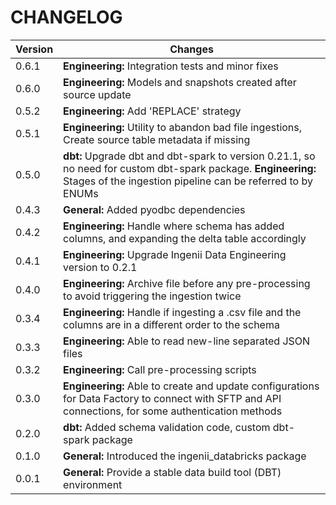 # CHANGELOG

| Version | Changes |
| --- | --- |
| 0.6.1 | **Engineering:** Integration tests and minor fixes |
| 0.6.0 | **Engineering:** Models and snapshots created after source update |
| 0.5.2 | **Engineering:** Add 'REPLACE' strategy |
| 0.5.1 | **Engineering:** Utility to abandon bad file ingestions, Create source table metadata if missing |
| 0.5.0 | **dbt:** Upgrade dbt and dbt-spark to version 0.21.1, so no need for custom dbt-spark package. **Engineering:** Stages of the ingestion pipeline can be referred to by ENUMs |
| 0.4.3 | **General:** Added pyodbc dependencies |
| 0.4.2 | **Engineering:** Handle where schema has added columns, and expanding the delta table accordingly |
| 0.4.1 | **Engineering:** Upgrade Ingenii Data Engineering version to 0.2.1 |
| 0.4.0 | **Engineering:** Archive file before any pre-processing to avoid triggering the ingestion twice |
| 0.3.4 | **Engineering:** Handle if ingesting a .csv file and the columns are in a different order to the schema |
| 0.3.3 | **Engineering:** Able to read new-line separated JSON files |
| 0.3.2 | **Engineering:** Call pre-processing scripts |
| 0.3.0 | **Engineering:** Able to create and update configurations for Data Factory to connect with SFTP and API connections, for some authentication methods |
| 0.2.0 | **dbt:** Added schema validation code, custom dbt-spark package |
| 0.1.0 | **General:** Introduced the ingenii_databricks package |
| 0.0.1 | **General:** Provide a stable data build tool (DBT) environment |
